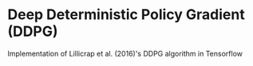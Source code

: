 # Deep Deterministic Policy Gradient (DDPG)
Implementation of Lillicrap et al. (2016)'s DDPG algorithm in Tensorflow
